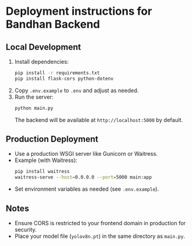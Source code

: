 # Deployment instructions for Bandhan Backend

## Local Development

1. Install dependencies:
   ```sh
   pip install -r requirements.txt
   pip install flask-cors python-dotenv
   ```
2. Copy `.env.example` to `.env` and adjust as needed.
3. Run the server:
   ```sh
   python main.py
   ```
   The backend will be available at `http://localhost:5000` by default.

## Production Deployment

- Use a production WSGI server like Gunicorn or Waitress.
- Example (with Waitress):
  ```sh
  pip install waitress
  waitress-serve --host=0.0.0.0 --port=5000 main:app
  ```
- Set environment variables as needed (see `.env.example`).

## Notes
- Ensure CORS is restricted to your frontend domain in production for security.
- Place your model file (`yolov8n.pt`) in the same directory as `main.py`.
